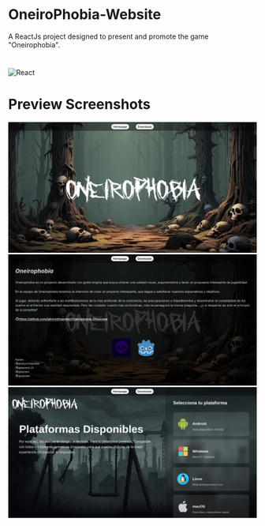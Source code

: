 # OneiroPhobia-Website
A ReactJs project designed to present and promote the game "Oneirophobia".
#
![React](https://img.shields.io/badge/React-20232A?style=for-the-badge&logo=react&logoColor=61DAFB)
# Preview Screenshots
![Vista 1](preview/1.PNG)
![Vista 2](preview/2.PNG)
![Vista 2](preview/3.PNG)
